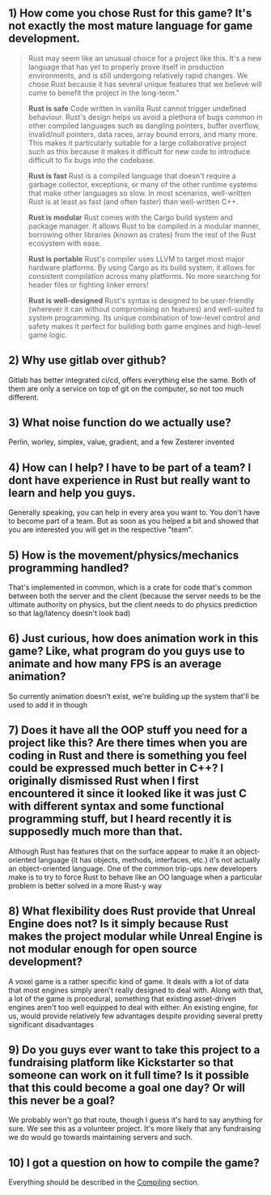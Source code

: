 ## 1) How come you chose Rust for this game? It's not exactly the most mature language for game development.

> Rust may seem like an unusual choice for a project like this. It's a new language that has yet to properly prove itself in production environments, and is still undergoing relatively rapid changes. We chose Rust because it has several unique features that we believe will come to benefit the project in the long-term."
>
> **Rust is safe**
> Code written in vanilla Rust cannot trigger undefined behaviour. Rust's design helps us avoid a plethora of bugs common in other compiled languages such as dangling pointers, buffer overflow, invalid/null pointers, data races, array bound errors, and many more. This makes it particularly suitable for a large collaborative project such as this because it makes it difficult for new code to introduce difficult to fix bugs into the codebase.
> 
> **Rust is fast**
> Rust is a compiled language that doesn't require a garbage collector, exceptions, or many of the other runtime systems that make other languages so slow. In most scenarios, well-written Rust is at least as fast (and often faster) than well-written C++.
> 
> **Rust is modular**
> Rust comes with the Cargo build system and package manager. It allows Rust to be compiled in a modular manner, borrowing other libraries (known as crates) from the rest of the Rust ecosystem with ease.
> 
> **Rust is portable**
> Rust's compiler uses LLVM to target most major hardware platforms. By using Cargo as its build system, it allows for consistent compilation across many platforms. No more searching for header files or fighting linker errors!
> 
> **Rust is well-designed**
> Rust's syntax is designed to be user-friendly (wherever it can without compromising on features) and well-suited to system programming. Its unique combination of low-level control and safety makes it perfect for building both game engines and high-level game logic.

## 2) Why use gitlab over github? 

Gitlab has better integrated ci/cd, offers everything else the same. Both of them are only a service on top of git on the computer, so not too much different.

## 3) What noise function do we actually use?

Perlin, worley, simplex, value, gradient, and a few Zesterer invented

## 4) How can I help? I have to be part of a team? I dont have experience in Rust but really want to learn and help you guys.

Generally speaking, you can help in every area you want to. You don't have to become part of a team. But as soon as you helped a bit and showed that you are interested you will get in the respective "team".

## 5) How is the movement/physics/mechanics programming handled?

That's implemented in common, which is a crate for code that's common between both the server and the client 
(because the server needs to be the ultimate authority on physics, but the client needs to do physics prediction so that lag/latency doesn't look bad)

## 6) Just curious, how does animation work in this game? Like, what  program do you guys use to animate and how many FPS is an average animation?

So currently animation doesn't exist, we're building up the system that'll be used to add it in though

## 7) Does it have all the OOP stuff you need for a project like this? Are there times when you are coding in Rust and there is something you feel could be expressed much better in C++? I originally dismissed Rust when I first encountered it since it looked like it was just C with different syntax and some functional programming stuff, but I heard recently it is supposedly much more than that.

Although Rust has features that on the surface appear to make it an object-oriented language (it has objects, methods, interfaces, etc.) it's not actually an object-oriented language.
One of the common trip-ups new developers make is to try to force Rust to behave like an OO language when a particular problem is better solved in a more Rust-y way

## 8) What flexibility does Rust provide that Unreal Engine does not? Is it simply because Rust makes the project modular while Unreal Engine is not modular enough for open source development?

A voxel game is a rather specific kind of game. It deals with a lot of data that most engines simply aren't really designed to deal with. Along with that, a lot of the game is procedural, something that existing asset-driven engines aren't too well equipped to deal with either. 
An existing engine, for us, would provide relatively few advantages despite providing several pretty significant disadvantages

## 9) Do you guys ever want to take this project to a fundraising platform like Kickstarter so that someone can work on it full time? Is it possible that this could become a goal one day? Or will this never be a goal?

We probably won't go that route, though I guess it's hard to say anything for sure. We see this as a volunteer project. It's more likely that any fundraising we do would go towards maintaining servers and such.

## 10) I got a question on how to compile the game?
Everything should be described in the [Compiling](/compile/index.html) section.
